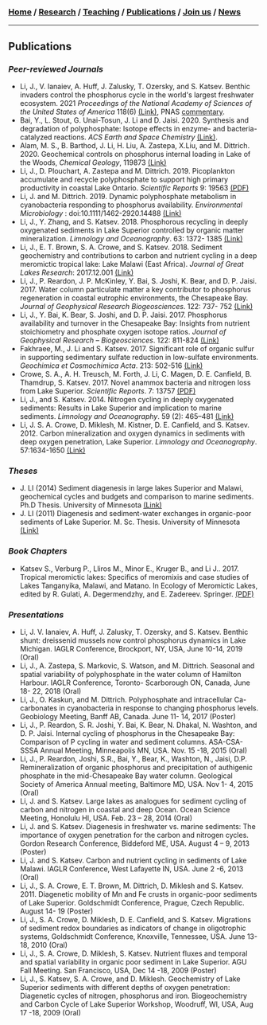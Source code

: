 ### [**Home**](../README.md)  /  [**Research**](research.md)  /  [**Teaching**](teaching.md)   /  [**Publications**](publications.md)  /  [**Join us**](joinus.md)  /  [**News**](news.md) 
---
## Publications
### _Peer-reviewed Journals_
- Li, J., V. Ianaiev, A. Huff, J. Zalusky, T. Ozersky, and S. Katsev. Benthic invaders control the phosphorus cycle in the world's largest freshwater ecosystem. 2021 _Proceedings of the National Academy of Sciences of the United States of America_ 118(6) [(Link)](https://www.pnas.org/doi/10.1073/pnas.2008223118), PNAS [commentary](https://www.pnas.org/doi/10.1073/pnas.2100275118). 
- Bai, Y., L. Stout, G. Unai-Tosun, J. Li and D. Jaisi. 2020. Synthesis and degradation of polyphosphate: Isotope effects in enzyme- and bacteria- catalyzed reactions. _ACS Earth and Space Chemistry_ [(Link)](https://pubs.acs.org/articlesonrequest/AOR-XS55PKJDQUE8XNAKSXXF).
- Alam, M. S., B. Barthod, J. Li, H. Liu, A. Zastepa, X.Liu, and M. Dittrich. 2020. Geochemical controls on phosphorus internal loading in Lake of the Woods, _Chemical Geology_, 119873 [(Link)](https://www.sciencedirect.com/science/article/pii/S0009254120304125)
- Li, J., D. Plouchart, A. Zastepa and M. Dittrich. 2019. Picoplankton accumulate and recycle polyphosphate to support high primary productivity in coastal Lake Ontario. _Scientific Reports_ 9: 19563 [(PDF)](https://www.nature.com/articles/s41598-019-56042-5.pdf)
- Li, J. and M. Dittrich. 2019. Dynamic polyphosphate metabolism in cyanobacteria responding to phosphorus availability. _Environmental Microbiology_ : doi:10.1111/1462-2920.14488 [(Link)](https://www.researchgate.net/publication/329189642_Dynamic_polyphosphate_metabolism_in_cyanobacteria_responding_to_phosphorus_availability)
- Li, J., Y. Zhang, and S. Katsev. 2018. Phosphorous recycling in deeply oxygenated sediments in Lake Superior controlled by organic matter mineralization. _Limnology and Oceanography_. 63: 1372- 1385 [(Link)](https://aslopubs.onlinelibrary.wiley.com/doi/abs/10.1002/lno.10778)
- Li, J., E. T. Brown, S. A. Crowe, and S. Katsev. 2018. Sediment geochemistry and contributions to carbon and nutrient cycling in a deep meromictic tropical lake: Lake Malawi (East Africa). _Journal of Great Lakes Research_: 2017.12.001 [(Link)](https://www.sciencedirect.com/science/article/abs/pii/S0380133017301971)
- Li, J., P. Reardon, J. P. McKinley, Y. Bai, S. Joshi, K. Bear, and D. P. Jaisi. 2017. Water column particulate matter a key contributor to phosphorus regeneration in coastal eutrophic environments, the Chesapeake Bay. _Journal of Geophysical Research Biogeosciences_. 122: 737- 752 [(Link)](https://agupubs.onlinelibrary.wiley.com/doi/abs/10.1002/2016JG003572)
- Li, J., Y. Bai, K. Bear, S. Joshi, and D. P. Jaisi. 2017. Phosphorus availability and turnover in the Chesapeake Bay: Insights from nutrient stoichiometry and phosphate oxygen isotope ratios. _Journal of Geophysical Research – Biogeosciences_. 122: 811-824 [(Link)](https://agupubs.onlinelibrary.wiley.com/doi/abs/10.1002/2016JG003589)
- Fakhraee, M., J. Li and S. Katsev. 2017. Significant role of organic sulfur in supporting sedimentary sulfate reduction in low-sulfate environments. _Geochimica et Cosmochimica Acta_. 213: 502-516 [(Link)](https://www.sciencedirect.com/science/article/abs/pii/S0016703717304295)
- Crowe, S. A., A. H. Treusch, M. Forth, J. Li, C. Magen, D. E. Canfield, B. Thamdrup, S. Katsev. 2017. Novel anammox bacteria and nitrogen loss from Lake Superior. _Scientific Reports_. 7: 13757 [(PDF)](https://www.nature.com/articles/s41598-017-12270-1.pdf)
- Li, J., and S. Katsev. 2014. Nitrogen cycling in deeply oxygenated sediments: Results in Lake Superior and implication to marine sediments. _Limnology and Oceanography_. 59 (2): 465–481 [(Link)](https://aslopubs.onlinelibrary.wiley.com/doi/abs/10.4319/lo.2014.59.2.0465)
- Li, J. S. A. Crowe, D. Miklesh, M. Kistner, D. E. Canfield, and S. Katsev. 2012. Carbon mineralization and oxygen dynamics in sediments with deep oxygen penetration, Lake Superior. _Limnology and Oceanography_. 57:1634-1650 [(Link)](https://aslopubs.onlinelibrary.wiley.com/doi/abs/10.4319/lo.2012.57.6.1634)

### _Theses_
- J. LI (2014) Sediment diagenesis in large lakes Superior and Malawi, geochemical cycles and budgets and comparison to marine sediments. Ph.D Thesis. University of Minnesota [(Link)](https://www.d.umn.edu/~skatsev/Publications/Li_JiyingPhD2014.pdf)
- J. LI (2011) Diagenesis and sediment-water exchanges in organic-poor sediments of Lake Superior. M. Sc. Thesis. University of Minnesota [(Link)](https://www.d.umn.edu/~skatsev/Publications/Li_JiyingJune2011.pdf)

### _Book Chapters_
- Katsev S., Verburg P., Lliros M., Minor E., Kruger B., and Li J.. 2017. Tropical meromictic lakes: Specifics of meromixis and case studies of Lakes Tanganyika, Malawi, and Matano. In Ecology of Meromictic Lakes, edited by R. Gulati, A. Degermendzhy, and E. Zadereev. Springer. [(PDF)](https://www.researchgate.net/profile/Sergei_Katsev/publication/313904856_Tropical_Meromictic_Lakes_Specifics_of_Meromixis_and_Case_Studies_of_Lakes_Tanganyika_Malawi_and_Matano/links/5ac3b6c2aca27218eabc0a05/Tropical-Meromictic-Lakes-Specifics-of-Meromixis-and-Case-Studies-of-Lakes-Tanganyika-Malawi-and-Matano.pdf?_sg%5B0%5D=_j5laNEjoh4-qWzUggS8E26aV8uVEzLMA4qCk6JFM8pPFCRU4nnTGiYhCJEftQ1VSyHsN-amQvKttrUBhoqmbA.fHq57bX8uV7X5sq04P4vum8vLPz7uRON8tvnBuFmWQIpdNb1_0Hum1Sxpz6NVjKZUYbAzqjY8_TRiCtf23TxKQ&_sg%5B1%5D=sBLmBOrfD5oK_NheqEajbmVyHc5gp_CDBY4ZcFbWPjW0dCAAKuPgLf-L8Cn42042yXrlKCeUXhFQIIjw2dmGSgylLYXpYWIq-uzqsjanDs0P.fHq57bX8uV7X5sq04P4vum8vLPz7uRON8tvnBuFmWQIpdNb1_0Hum1Sxpz6NVjKZUYbAzqjY8_TRiCtf23TxKQ&_iepl=)

### _Presentations_                                                      
- Li, J. V. Ianaiev, A. Huff, J. Zalusky, T. Ozersky, and S. Katsev. Benthic shunt: dreissenid mussels now control phosphorus dynamics in Lake Michigan. IAGLR Conference, Brockport, NY, USA, June 10-14, 2019 (Oral)
- Li, J., A. Zastepa, S. Markovic, S. Watson, and M. Dittrich. Seasonal and spatial variability of polyphosphate in the water column of Hamilton Harbour. IAGLR Conference, Toronto- Scarborough ON, Canada, June 18- 22, 2018 (Oral)
- Li, J., O. Kaskun, and M. Dittrich. Polyphosphate and intracellular Ca-carbonates in cyanobacteria in response to changing phosphorus levels. Geobiology Meeting, Banff AB, Canada. June 11- 14, 2017 (Poster)
- Li, J., P. Reardon, S. R. Joshi, Y. Bai, K. Bear, N. Dhakal, N. Washton, and D. P. Jaisi. Internal cycling of phosphorus in the Chesapeake Bay: Comparison of P cycling in water and sediment columns. ASA-CSA-SSSA Annual Meeting, Minneapolis MN, USA. Nov. 15 -18, 2015 (Oral)
- Li, J., P. Reardon, Joshi, S.R., Bai, Y., Bear, K., Washton, N., Jaisi, D.P. Remineralization of organic phosphorus and precipitation of authigenic phosphate in the mid-Chesapeake Bay water column. Geological Society of America Annual meeting, Baltimore MD, USA. Nov 1- 4, 2015 (Oral)
- Li, J. and S. Katsev. Large lakes as analogues for sediment cycling of carbon and nitrogen in coastal and deep Ocean. Ocean Science Meeting, Honolulu HI, USA. Feb. 23 – 28, 2014 (Oral)
- Li, J. and S. Katsev. Diagenesis in freshwater vs. marine sediments: The importance of oxygen penetration for the carbon and nitrogen cycles. Gordon Research Conference, Biddeford ME, USA. August 4 – 9, 2013 (Poster)
- Li, J. and S. Katsev. Carbon and nutrient cycling in sediments of Lake Malawi. IAGLR Conference, West Lafayette IN, USA. June 2 -6, 2013 (Oral)
- Li, J., S. A. Crowe, E. T. Brown, M. Dittrich, D. Miklesh and S. Katsev. 2011. Diagenetic mobility of Mn and Fe crusts in organic-poor sediments of Lake Superior. Goldschmidt Conference, Prague, Czech Republic. August 14- 19 (Poster)
- Li, J., S. A. Crowe, D. Miklesh, D. E. Canfield, and S. Katsev. Migrations of sediment redox boundaries as indicators of change in oligotrophic systems, Goldschmidt Conference, Knoxville, Tennessee, USA. June 13- 18, 2010 (Oral)
- Li, J., S. A. Crowe, D. Miklesh, S. Katsev. Nutrient fluxes and temporal and spatial variability in organic poor sediment in Lake Superior. AGU Fall Meeting. San Francisco, USA, Dec 14 -18, 2009 (Poster)
- Li, J., S. Katsev, S. A. Crowe, and D. Miklesh. Geochemistry of Lake Superior sediments with different depths of oxygen penetration: Diagenetic cycles of nitrogen, phosphorus and iron. Biogeochemistry and Carbon Cycle of Lake Superior Workshop, Woodruff, WI, USA, Aug 17 -18, 2009 (Oral) 
